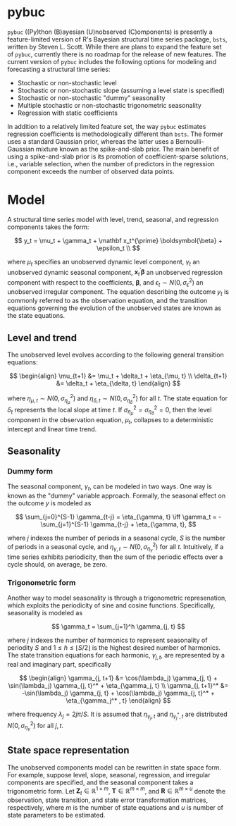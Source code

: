 # pybuc
<code/>pybuc</code> ((Py)thon (B)ayesian (U)nobserved (C)omponents) is presently a feature-limited version of R's Bayesian structural time series package, <code/>bsts</code>, written by Steven L. Scott. While there are plans to expand the feature set of <code/>pybuc</code>, currently there is no roadmap for the release of new features. The current version of <code/>pybuc</code> includes the following options for modeling and forecasting a structural time series: 

<ul>
    <li>Stochastic or non-stochastic level</li>
    <li>Stochastic or non-stochastic slope (assuming a level state is specified)</li>
    <li>Stochastic or non-stochastic "dummy" seasonality</li>
    <li>Multiple stochastic or non-stochastic trigonometric seasonality</li>
    <li>Regression with static coefficients</li>
</ul>

In addition to a relatively limited feature set, the way <code/>pybuc</code> estimates regression coefficients is methodologically different than <code/>bsts</code>. The former uses a standard Gaussian prior, whereas the latter uses a Bernoulli-Gaussian mixture known as the spike-and-slab prior. The main benefit of using a spike-and-slab prior is its promotion of coefficient-sparse solutions, i.e., variable selection, when the number of predictors in the regression component exceeds the number of observed data points.

# Model
A structural time series model with level, trend, seasonal, and regression components takes the form:

$$
y_t = \mu_t + \gamma_t + \mathbf x_t^{\prime} \boldsymbol{\beta} + \epsilon_t \\
$$

where $\mu_t$ specifies an unobserved dynamic level component, $\gamma_t$ an unobserved dynamic seasonal component, $\mathbf x_t^\prime \boldsymbol{\beta}$ an unobserved regression component with respect to the coefficients, $\boldsymbol{\beta}$, and $\epsilon_t \sim N(0, \sigma_{\epsilon}^2)$ an unobserved irregular component. The equation describing the outcome $y_t$ is commonly referred to as the observation equation, and the transition equations governing the evolution of the unobserved states are known as the state equations.

## Level and trend
The unobserved level evolves according to the following general transition equations:

$$
\begin{align}
    \mu_{t+1} &= \mu_t + \delta_t + \eta_{\mu, t} \\
    \delta_{t+1} &= \delta_t + \eta_{\delta, t}
\end{align}
$$

where $\eta_{\mu, t} \sim N(0, \sigma_{\eta_\mu}^2)$ and $\eta_{\delta, t} \sim N(0, \sigma_{\eta_\delta}^2)$ for all $t$. The state equation for $\delta_t$ represents the local slope at time $t$. If $\sigma_{\eta_\mu}^2 = \sigma_{\eta_\delta}^2 = 0$, then the level component in the observation equation, $\mu_t$, collapses to a deterministic intercept and linear time trend.

## Seasonality

### Dummy form
The seasonal component, $\gamma_t$, can be modeled in two ways. One way is known as the "dummy" variable approach. Formally, the seasonal effect on the outcome $y$ is modeled as

$$
\sum_{j=0}^{S-1} \gamma_{t-j} = \eta_{\gamma, t} \iff \gamma_t = -\sum_{j=1}^{S-1} \gamma_{t-j} + \eta_{\gamma, t},
$$

where $j$ indexes the number of periods in a seasonal cycle, $S$ is the number of periods in a seasonal cycle, and $\eta_{\gamma, t} \sim N(0, \sigma_{\eta_\gamma}^2)$ for all $t$. Intuitively, if a time series exhibits periodicity, then the sum of the periodic effects over a cycle should, on average, be zero.

### Trigonometric form
Another way to model seasonality is through a trigonometric represenation, which exploits the periodicity of sine and cosine functions. Specifically, seasonality is modeled as

$$
\gamma_t = \sum_{j=1}^h \gamma_{j, t}
$$

where $j$ indexes the number of harmonics to represent seasonality of periodity $S$ and $1 \leq h \leq \lfloor S/2 \rfloor$ is the highest desired number of harmonics. The state transition equations for each harmonic, $\gamma_{j, t}$, are represented by a real and imaginary part, specifically

$$
\begin{align}
    \gamma_{j, t+1} &= \cos(\lambda_j) \gamma_{j, t} + \sin(\lambda_j) \gamma_{j, t}^* + \eta_{\gamma_j, t} \\
    \gamma_{j, t+1}^* &= -\sin(\lambda_j) \gamma_{j, t} + \cos(\lambda_j) \gamma_{j, t}^* + \eta_{\gamma_j^* , t}
\end{align}
$$

where frequency $\lambda_j = 2j\pi / S$. It is assumed that $\eta_{\gamma_j, t}$ and $\eta_{\gamma_j^* , t}$ are distributed $N(0, \sigma^2_{\eta_\gamma})$ for all $j, t$.

## State space representation
The unobserved components model can be rewritten in state space form. For example, suppose level, slope, seasonal, regression, and irregular components are specified, and the seasonal component takes a trigonometric form. Let $\mathbf Z_t \in \mathbb{R}^{1 \times m}$, $\mathbf T \in \mathbb{R}^{m \times m}$, and $\mathbf R \in \mathbb{R}^{m \times u}$ denote the observation, state transition, and state error transformation matrices, respectively, where $m$ is the number of state equations and $u$ is number of state parameters to be estimated. 
